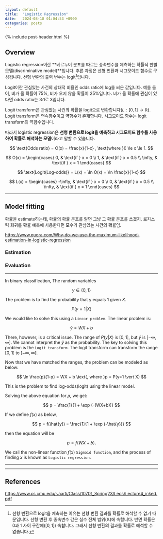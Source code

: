 ```yaml
---
layout: default
title:  "Logistic Regression"
date:   2024-08-18 01:04:53 +0900
categories: posts
---
```

{% include post-header.html %}

## Overview
Logistic regression이란 **베르누이 분포를 따르는 종속변수를 예측하는 확률적 판별 모델(discriminative model)**입니다. 추론 과정은 선형 변환과 시그모이드 함수로 구성됩니다. 선형 변환의 출력 변수는 logit[^1]입니다.

Logit이란 관심있는 사건의 상대적 비율인 odds ratio에 log를 씌운 값입니다. 예를 들어, 비가 올 확률이 75%, 비가 오지 않을 확률이 25%입니다. 비가 올 확률에 관심이 있다면 odds ratio는 3:1로 3입니다.

Logit transform은 관심있는 사건의 확률을 logit으로 변환합니다($L : [0, 1] \rightarrow \mathbb{R}$). Logit transform은 연속함수이고 역함수가 존재합니다. 시그모이드 함수는 logit transform의 역함수입니다.

따라서 logistic regression은 **선형 변환으로 logit을 예측하고 시그모이드 함수를 사용하여 확률로 해석하는 모델**이라고 말할 수 있습니다.

$$
\text{Odds ratio} = O(x) = \frac{x}{1-x} , \text{where }0 \le x \le 1.
$$

$$
O(x) = 
\begin{cases}
0, & \text{if } x = 0 \\
1, & \text{if } x = 0.5 \\ 
\infty, & \text{if } x = 1 
\end{cases}
$$

$$
\text{Logit(Log-odds)} = L(x) = \ln O(x) = \ln \frac{x}{1-x} 
$$

$$
L(x) = 
\begin{cases}
-\infty, & \text{if } x = 0 \\
0, & \text{if } x = 0.5 \\
\infty, & \text{if } x = 1
\end{cases}
$$

---
## Model fitting
확률을 estimate하는데, 확률의 확률 분포를 알면 그냥 그 확률 분포를 쓰겠지. 로지스틱 회귀를 확률 예측에 사용한다면 모수가 관심있는 사건의 확률임. 

https://www.quora.com/Why-do-we-use-the-maximum-likelihood-estimation-in-logistic-regression
### Estimation


### Evaluation









---

In binary classification, The random variables 

$$
y \in \{ 0,1 \}
$$

The problem is to find the probability that y equals 1 given $X$.

$$
P(y = 1 \vert X)
$$

We would like to solve this using a `Linear problem`. The linear problem is:

$$
\hat{y}=WX+b
$$

There, however, is a critical issue. The range of $P(y \vert X)$ is $[0, 1]$, but $\hat{y}$ is $[-\infty, \infty]$. We cannot interpret the $\hat{y}$ as the probability. The key to solving this problem is the `Logit transform`. The logit transform can transform the range $[0, 1]$ to $[-\infty, \infty]$.


Now that we have matched the ranges, the problem can be modeled as below:

$$
\ln \frac{p}{1-p} = WX + b \text{, where }p = P(y=1 \vert X)
$$

This is the problem to find $\text{log-odds(logit)}$ using the linear model.

Solving the above equation for $p$, we get:

$$
p = \frac{1}{1 + \exp (-(WX+b))}
$$

If we define $f(x)$ as below,

$$
p = f(\hat{y}) = \frac{1}{1 + \exp (-\hat{y})}
$$

then the equation will be

$$
p = f(WX + b).
$$

We call the non-linear function $f(x)$ `Sigmoid function`, and the process of finding $x$ is known as `Logistic regression`.


---

[^1]: 선형 변환으로 logit을 예측하는 이유는 선형 변환 결과를 확률로 해석할 수 없기 때문입니다. 선형 변환 후 종속변수 값은 실수 전체 범위($\mathbb{R}$)에 속합니다. 반면 확률은 0과 1 사이 구간에($[0, 1]$) 속합니다. 그래서 선형 변환의 결과를 확률로 해석할 수 없습니다.


---
## References
https://www.cs.cmu.edu/~aarti/Class/10701_Spring23/Lecs/Lecture4_inked.pdf
